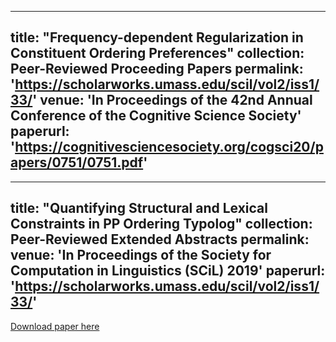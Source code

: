 
---
title: "Frequency-dependent Regularization in Constituent Ordering Preferences"
collection: Peer-Reviewed Proceeding Papers
permalink: 'https://scholarworks.umass.edu/scil/vol2/iss1/33/'
venue: 'In Proceedings of the 42nd Annual Conference of the Cognitive Science Society'
paperurl: 'https://cognitivesciencesociety.org/cogsci20/papers/0751/0751.pdf'
---

---
title: "Quantifying  Structural  and  Lexical  Constraints  in  PP  Ordering  Typolog"
collection: Peer-Reviewed Extended Abstracts
permalink: 
venue: 'In Proceedings of the Society for Computation in Linguistics (SCiL) 2019'
paperurl: 'https://scholarworks.umass.edu/scil/vol2/iss1/33/'
---
[Download paper here](https://scholarworks.umass.edu/scil/vol2/iss1/33/)

